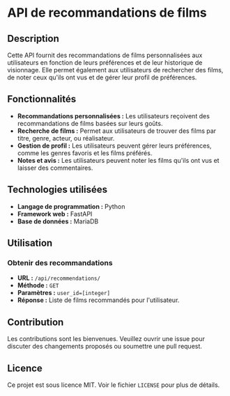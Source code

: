 # API de recommandations de films

## Description

Cette API fournit des recommandations de films personnalisées aux utilisateurs en fonction de leurs préférences et de leur historique de visionnage. Elle permet également aux utilisateurs de rechercher des films, de noter ceux qu'ils ont vus et de gérer leur profil de préférences.

## Fonctionnalités

- **Recommandations personnalisées :** Les utilisateurs reçoivent des recommandations de films basées sur leurs goûts.
- **Recherche de films :** Permet aux utilisateurs de trouver des films par titre, genre, acteur, ou réalisateur.
- **Gestion de profil :** Les utilisateurs peuvent gérer leurs préférences, comme les genres favoris et les films préférés.
- **Notes et avis :** Les utilisateurs peuvent noter les films qu'ils ont vus et laisser des commentaires.

## Technologies utilisées

- **Langage de programmation :** Python
- **Framework web :** FastAPI
- **Base de données :** MariaDB

## Utilisation

### Obtenir des recommandations

- **URL :** `/api/recommendations/`
- **Méthode :** `GET`
- **Paramètres :** `user_id=[integer]`
- **Réponse :** Liste de films recommandés pour l'utilisateur.

## Contribution

Les contributions sont les bienvenues. Veuillez ouvrir une issue pour discuter des changements proposés ou soumettre une pull request.

## Licence

Ce projet est sous licence MIT. Voir le fichier `LICENSE` pour plus de détails.
